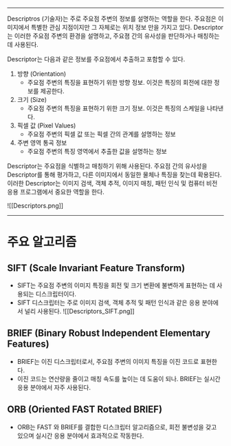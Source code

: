 
---
Descriptros (기술자)는 주로 주요점 주변의 정보를 설명하는 역할을 한다. 주요점은 이미지에서 특별한 관심 지점이지만 그 자체로는 위치 정보 만을 가지고 있다. Descriptor 는 이러한 주요점 주변의 환경을 설명하고, 주요졈 간의 유사성을 판단하거나 매칭하는 데 사용된다.

Descriptor는 다음과 같은 정보를 주요점에서 추출하고 포함할 수 있다.
1. 방향 (Orientation)
   - 주요점 주변의 특징을 표현하기 위한 방향 정보. 이것은 특징의 회전에 대한 정보를 제공한다.
2. 크기 (Size)
   - 주요점 주변의 특징을 표현하기 위한 크기 정보. 이것은 특징의 스케일을 나타낸다.
3. 픽셀 값 (Pixel Values)
   - 주요점 주변의 픽셀 값 또는 픽셀 간의 관계를 설명하는 정보
4. 주변 영역 통곡 정보
   - 주요점 주변의 특징 영역에서 추출한 값을 설명하는 정보

Descriptor는 주요점을 식별하고 매칭하기 위해 사용된다. 주요점 간의 유사성을 Descriptor를 통해 평가하고, 다른 이미지에서 동일한 물체나 특징을 찾는데 확용된다. 이러한 Descriptor는 이미지 검색, 객체 추적, 이미지 매칭, 패턴 인식 및 컴퓨터 비전 응용 프로그램에서 중요한 역할을 한다.

![[Descriptors.png]]

---
# 주요 알고리즘
## SIFT (Scale Invariant Feature Transform)

- SIFT는 주요점 주변의 이미지 특징을 회전 및 크기 변환에 불변하게 표현하는 데 사용되는 디스크립터이다.
- SIFT 디스크립터는 주로 이미지 검색, 객체 추적 및 패턴 인식과 같은 응용 분야에서 널리 사용된다.
![[Descriptors_SIFT.png]]
## BRIEF (Binary Robust Independent Elementary Features)

- BRIEF는 이진 디스크립터로서, 주요점 주변의 이미지 특징을 이진 코드로 표현한다.
- 이진 코드는 연산량을 줄이고 매칭 속도를 높이는 데 도움이 되나. BRIEF는 실시간 응용 분야에서 자주 사용된다.
## ORB (Oriented FAST Rotated BRIEF)

- ORB는 FAST 와 BRIEF를 결합한 디스크립터 알고리즘으로, 회전 불변성을 갖고 있으며 실시간 응용 분야에서 효과적으로 작동한다.

